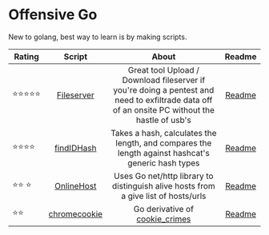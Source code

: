 # Offensive Go
New to golang, best way to learn is by making scripts.

 

| Rating   |                     Script               |                        About                       | Readme |                             
|----------|:--------------------------------------:|:----------------------------------------------------:|:------:|
|⭐️⭐️⭐️⭐️⭐️ | [Fileserver](https://github.com/OlivierLaflamme/Offensive-Go-Scripts/tree/master/fileserver) | Great tool Upload / Download fileserver if you're doing a pentest and need to exfiltrade data off of an onsite PC without the hastle of usb's | [Readme](https://github.com/OlivierLaflamme/Offensive-Go-Scripts/blob/master/fileserver/Readme.md) | 
|⭐️⭐️⭐️⭐️       |[findIDHash](https://github.com/OlivierLaflamme/Pentesting_GoLang/blob/master/findIDHash/findIDHash.go) | Takes a hash, calculates the length, and compares the length against hashcat's generic hash types | [Readme](https://github.com/OlivierLaflamme/Offensive-Go-Scripts/blob/master/findIDHash/README.md) | 
|⭐️⭐️ ⭐️   |[OnlineHost](https://github.com/OlivierLaflamme/Pentesting_GoLang/blob/master/OnlineHost/main.go) |Uses Go net/http library to distinguish alive hosts from a give list of hosts/urls | [Readme](https://github.com/OlivierLaflamme/Offensive-Go-Scripts/blob/master/OnlineHost/README.md) | 
|⭐️⭐️          | [chromecookie](https://github.com/OlivierLaflamme/Offensive-Go-Scripts/blob/master/ChromeCookieStealer/chromecookie.go) | Go derivative of [cookie_crimes](https://github.com/defaultnamehere/cookie_crimes) | [Readme](https://github.com/OlivierLaflamme/Offensive-Go-Scripts/blob/master/ChromeCookieStealer/Readme.md) |





